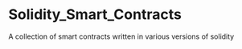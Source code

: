 # Solidity_Smart_Contracts
A collection of smart contracts written in various versions of solidity 
